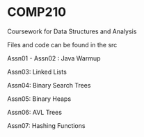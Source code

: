 # COMP210
Coursework for Data Structures and Analysis

Files and code can be found in the src
  
  Assn01 - Assn02 : Java Warmup
  
  Assn03: Linked Lists
  
  Assn04: Binary Search Trees
  
  Assn05: Binary Heaps
  
  Assn06: AVL Trees
  
  Assn07: Hashing Functions
